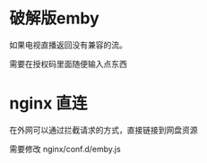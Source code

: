 # 破解版emby

如果电视直播返回没有兼容的流。

需要在授权码里面随便输入点东西

# nginx 直连
在外网可以通过拦截请求的方式，直接链接到网盘资源

需要修改 nginx/conf.d/emby.js